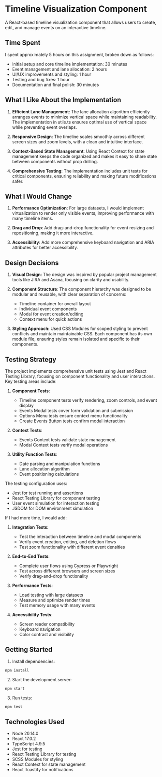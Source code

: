# Timeline Visualization Component

A React-based timeline visualization component that allows users to create, edit, and manage events on an interactive timeline.

## Time Spent

I spent approximately 5 hours on this assignment, broken down as follows:

- Initial setup and core timeline implementation: 30 minutes
- Event management and lane allocation: 2 hours
- UI/UX improvements and styling: 1 hour
- Testing and bug fixes: 1 hour
- Documentation and final polish: 30 minutes

## What I Like About the Implementation

1. **Efficient Lane Management**: The lane allocation algorithm efficiently arranges events to minimize vertical space while maintaining readability. The implementation in utils.ts ensures optimal use of vertical space while preventing event overlaps.

2. **Responsive Design**: The timeline scales smoothly across different screen sizes and zoom levels, with a clean and intuitive interface.

3. **Context-Based State Management**: Using React Context for state management keeps the code organized and makes it easy to share state between components without prop drilling.

4. **Comprehensive Testing**: The implementation includes unit tests for critical components, ensuring reliability and making future modifications safer.

## What I Would Change

1. **Performance Optimization**: For large datasets, I would implement virtualization to render only visible events, improving performance with many timeline items.

2. **Drag and Drop**: Add drag-and-drop functionality for event resizing and repositioning, making it more interactive.

3. **Accessibility**: Add more comprehensive keyboard navigation and ARIA attributes for better accessibility.

## Design Decisions

1. **Visual Design**: The design was inspired by popular project management tools like JIRA and Asana, focusing on clarity and usability.

2. **Component Structure**: The component hierarchy was designed to be modular and reusable, with clear separation of concerns:
   - Timeline container for overall layout
   - Individual event components
   - Modal for event creation/editing
   - Context menu for quick actions

3. **Styling Approach**: Used CSS Modules for scoped styling to prevent conflicts and maintain maintainable CSS. Each component has its own module file, ensuring styles remain isolated and specific to their components.

## Testing Strategy

The project implements comprehensive unit tests using Jest and React Testing Library, focusing on component functionality and user interactions. Key testing areas include:

1. **Component Tests**:
   - Timeline component tests verify rendering, zoom controls, and event display
   - Events Modal tests cover form validation and submission
   - Options Menu tests ensure context menu functionality
   - Create Events Button tests confirm modal interaction

2. **Context Tests**:
   - Events Context tests validate state management
   - Modal Context tests verify modal operations

3. **Utility Function Tests**:
   - Date parsing and manipulation functions
   - Lane allocation algorithm
   - Event positioning calculations

The testing configuration uses:
- Jest for test running and assertions
- React Testing Library for component testing
- User event simulation for interaction testing
- JSDOM for DOM environment simulation

If I had more time, I would add:

1. **Integration Tests**:
   - Test the interaction between timeline and modal components
   - Verify event creation, editing, and deletion flows
   - Test zoom functionality with different event densities

2. **End-to-End Tests**:
   - Complete user flows using Cypress or Playwright
   - Test across different browsers and screen sizes
   - Verify drag-and-drop functionality

3. **Performance Tests**:
   - Load testing with large datasets
   - Measure and optimize render times
   - Test memory usage with many events

4. **Accessibility Tests**:
   - Screen reader compatibility
   - Keyboard navigation
   - Color contrast and visibility

## Getting Started

1. Install dependencies:
```bash
npm install
```

2. Start the development server:
```bash
npm start
```

3. Run tests:
```bash
npm test
```

## Technologies Used

- Node 20.14.0
- React 17.0.2
- TypeScript 4.9.5
- Jest for testing
- React Testing Library for testing
- SCSS Modules for styling
- React Context for state management
- React Toastify for notifications
